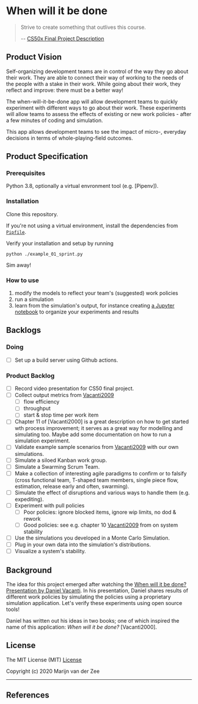 # When will it be done

> Strive to create something that outlives this course.
>
> -- [CS50x Final Project Description]

## Product Vision

Self-organizing development teams are in control of the way they go about their work.
They are able to connect their way of working
to the needs of the people with a stake in their work.
While going about their work, they reflect and improve: there must be a better way!

The when-will-it-be-done app will allow development teams to 
quickly experiment with different ways to go about their work.
These experiments will allow teams to assess the effects of existing or new work policies -
after a few minutes of coding and simulation.

This app allows development teams to 
see the impact of micro-, everyday decisions in terms of whole-playing-field outcomes.

## Product Specification

### Prerequisites

Python 3.8, optionally a virtual envronment tool (e.g. [Pipenv]). 

### Installation

Clone this repository. 

If you're not using a virtual environment, install the dependencies from [`Pipfile`](./Pipfile).

Verify your installation and setup by running 

```
python ./example_01_sprint.py
```

Sim away!

### How to use

 1. modify the models to reflect your team's (suggested) work policies
 1. run a simulation
 1. learn from the simulation's output, for instance creating [a Jupyter notebook](./notebook.ipynb) to organize your experiments and results

## Backlogs

### Doing

 * [ ] Set up a build server using Github actions.

### Product Backlog

 * [ ] Record video presentation for CS50 final project.
 * [ ] Collect output metrics from [Vacanti2009]
    * [ ] flow efficiency
    * [ ] throughput
    * [ ] start & stop time per work item
 * [ ] Chapter 11 of [Vacanti2000] is a great description on how to get started wth process improvement; 
       it serves as a great way for modelling and simulating too.
       Maybe add some documentation on how to run a simulation experiment.
 * [ ] Validate example sample scenarios from [Vacanti2009] with our own simulations.
 * [ ] Simulate a siloed Kanban work group.
 * [ ] Simulate a Swarming Scrum Team.
 * [ ] Make a collection of interesting agile paradigms to confirm or to falsify
       (cross functional team, T-shaped team members, single piece flow, estimation,
       release early and often, swarming).
 * [ ] Simulate the effect of disruptions and various ways to handle them (e.g. expediting).
 * [ ] Experiment with pull policies
    * [ ] Poor policies: ignore blocked items, ignore wip limits, no dod & rework
    * [ ] Good policies: see e.g. chapter 10 [Vacanti2009] from  on system stability
 * [ ] Use the simulations you developed in a Monte Carlo Simulation.
 * [ ] Plug in your own data into the simulation's distributions.
 * [ ] Visualize a system's stability.

## Background

The idea for this project emerged after watching the [When will it be done? Presentation by Daniel Vacanti].
In his presentation, Daniel shares results of different work policies by simulating the policies 
using a proprietary simulation application. Let's verify these experiments using open source tools!

Daniel has written out his ideas in two books; one of which inspired the name of this application:
_When will it be done?_ [Vacanti2000].

## License

The MIT License (MIT) [License]

Copyright (c) 2020 Marijn van der Zee

---

## References

 [CS50x Final Project Description]: https://cs50.harvard.edu/x/2020/project/
 [When will it be done? Presentation by Daniel Vacanti]: https://vimeo.com/239539858
 [Vacanti2009]: https://leanpub.com/whenwillitbedone
 [SimPy]: https://simpy.readthedocs.io/
 [License]: ./LICENSE